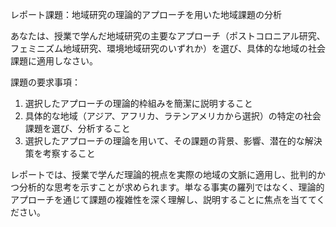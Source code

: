 レポート課題：地域研究の理論的アプローチを用いた地域課題の分析

あなたは、授業で学んだ地域研究の主要なアプローチ（ポストコロニアル研究、フェミニズム地域研究、環境地域研究のいずれか）を選び、具体的な地域の社会課題に適用しなさい。

課題の要求事項：
1. 選択したアプローチの理論的枠組みを簡潔に説明すること
2. 具体的な地域（アジア、アフリカ、ラテンアメリカから選択）の特定の社会課題を選び、分析すること
3. 選択したアプローチの理論を用いて、その課題の背景、影響、潜在的な解決策を考察すること

レポートでは、授業で学んだ理論的視点を実際の地域の文脈に適用し、批判的かつ分析的な思考を示すことが求められます。単なる事実の羅列ではなく、理論的アプローチを通じて課題の複雑性を深く理解し、説明することに焦点を当ててください。